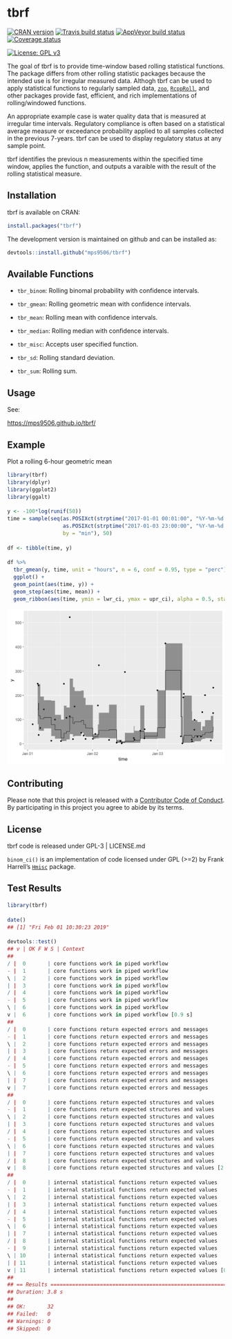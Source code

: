 
<!-- README.md is generated from README.Rmd. Please edit that file -->

# tbrf

[![CRAN
version](https://www.r-pkg.org/badges/version/tbrf)](https://CRAN.R-project.org/package=tbrf)
[![Travis build
status](https://travis-ci.org/mps9506/tbrf.svg?branch=master)](https://travis-ci.org/mps9506/tbrf)
[![AppVeyor build
status](https://ci.appveyor.com/api/projects/status/github/mps9506/tbrf?branch=master&svg=true)](https://ci.appveyor.com/project/mps9506/tbrf)
[![Coverage
status](https://codecov.io/gh/mps9506/tbrf/branch/master/graph/badge.svg)](https://codecov.io/github/mps9506/tbrf?branch=master)

[![License: GPL
v3](https://img.shields.io/badge/License-GPL%20v3-blue.svg)](https://www.gnu.org/licenses/gpl-3.0)

The goal of tbrf is to provide time-window based rolling statistical
functions. The package differs from other rolling statistic packages
because the intended use is for irregular measured data. Althogh tbrf
can be used to apply statistical functions to regularly sampled data,
[`zoo`](https://CRAN.R-project.org/package=zoo),
[`RcppRoll`](https://cran.r-project.org/package=RcppRoll), and other
packages provide fast, efficient, and rich implementations of
rolling/windowed functions.

An appropriate example case is water quality data that is measured at
irregular time intervals. Regulatory compliance is often based on a
statistical average measure or exceedance probability applied to all
samples collected in the previous 7-years. tbrf can be used to display
regulatory status at any sample point.

tbrf identifies the previous n measurements within the specified time
window, applies the function, and outputs a varaible with the result of
the rolling statistical measure.

## Installation

tbrf is available on CRAN:

``` r
install.packages("tbrf")
```

The development version is maintained on github and can be installed as:

``` r
devtools::install.github("mps9506/tbrf")
```

## Available Functions

  - `tbr_binom`: Rolling binomal probability with confidence intervals.

  - `tbr_gmean`: Rolling geometric mean with confidence intervals.

  - `tbr_mean`: Rolling mean with confidence intervals.

  - `tbr_median`: Rolling median with confidence intervals.

  - `tbr_misc`: Accepts user specified function.

  - `tbr_sd`: Rolling standard deviation.

  - `tbr_sum`: Rolling sum.

## Usage

See:

<https://mps9506.github.io/tbrf/>

## Example

Plot a rolling 6-hour geometric mean

``` r
library(tbrf)
library(dplyr)
library(ggplot2)
library(ggalt)

y <- -100*log(runif(50))
time = sample(seq(as.POSIXct(strptime("2017-01-01 00:01:00", "%Y-%m-%d %H:%M:%S")),
                  as.POSIXct(strptime("2017-01-03 23:00:00", "%Y-%m-%d %H:%M:%S")),
                  by = "min"), 50)

df <- tibble(time, y)

df %>% 
  tbr_gmean(y, time, unit = "hours", n = 6, conf = 0.95, type = "perc") %>%
  ggplot() +
  geom_point(aes(time, y)) +
  geom_step(aes(time, mean)) +
  geom_ribbon(aes(time, ymin = lwr_ci, ymax = upr_ci), alpha = 0.5, stat = "stepribbon")
```

<img src="man/figures/README-tbr_misc-1.png" width="672" />

## Contributing

Please note that this project is released with a [Contributor Code of
Conduct](CODE_OF_CONDUCT.md). By participating in this project you agree
to abide by its terms.

## License

tbrf code is released under GPL-3 | LICENSE.md

`binom_ci()` is an implementation of code licensed under GPL (\>=2) by
Frank Harrell’s [`Hmisc`](https://github.com/harrelfe/Hmisc) package.

## Test Results

``` r
library(tbrf)

date()
## [1] "Fri Feb 01 10:30:23 2019"

devtools::test()
## v | OK F W S | Context
## 
/ |  0       | core functions work in piped workflow
- |  1       | core functions work in piped workflow
\ |  2       | core functions work in piped workflow
| |  3       | core functions work in piped workflow
/ |  4       | core functions work in piped workflow
- |  5       | core functions work in piped workflow
\ |  6       | core functions work in piped workflow
v |  6       | core functions work in piped workflow [0.9 s]
## 
/ |  0       | core functions return expected errors and messages
- |  1       | core functions return expected errors and messages
\ |  2       | core functions return expected errors and messages
| |  3       | core functions return expected errors and messages
/ |  4       | core functions return expected errors and messages
- |  5       | core functions return expected errors and messages
\ |  6       | core functions return expected errors and messages
| |  7       | core functions return expected errors and messages
v |  7       | core functions return expected errors and messages
## 
/ |  0       | core functions return expected structures and values
- |  1       | core functions return expected structures and values
\ |  2       | core functions return expected structures and values
| |  3       | core functions return expected structures and values
/ |  4       | core functions return expected structures and values
- |  5       | core functions return expected structures and values
\ |  6       | core functions return expected structures and values
| |  7       | core functions return expected structures and values
/ |  8       | core functions return expected structures and values
v |  8       | core functions return expected structures and values [2.0 s]
## 
/ |  0       | internal statistical functions return expected values
- |  1       | internal statistical functions return expected values
\ |  2       | internal statistical functions return expected values
| |  3       | internal statistical functions return expected values
/ |  4       | internal statistical functions return expected values
- |  5       | internal statistical functions return expected values
\ |  6       | internal statistical functions return expected values
| |  7       | internal statistical functions return expected values
/ |  8       | internal statistical functions return expected values
- |  9       | internal statistical functions return expected values
\ | 10       | internal statistical functions return expected values
| | 11       | internal statistical functions return expected values
v | 11       | internal statistical functions return expected values [0.8 s]
## 
## == Results ==========================================================================================
## Duration: 3.8 s
## 
## OK:       32
## Failed:   0
## Warnings: 0
## Skipped:  0
```
